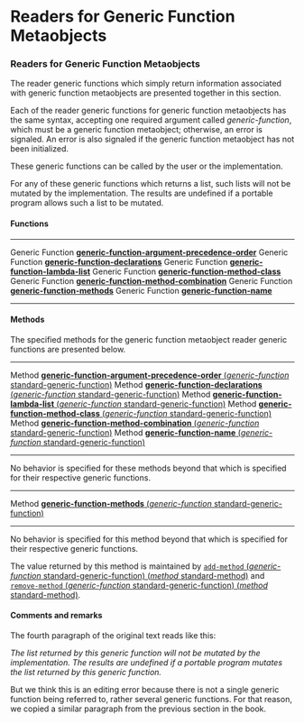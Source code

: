 Readers for Generic Function Metaobjects
========================================

### Readers for Generic Function Metaobjects

The reader generic functions which simply return information associated with generic function metaobjects are presented together in this section.

Each of the reader generic functions for generic function metaobjects has the same syntax, accepting one required argument called *generic-function*, which must be a generic function metaobject; otherwise, an error is signaled. An error is also signaled if the generic function metaobject has not been initialized.

These generic functions can be called by the user or the implementation.

For any of these generic functions which returns a list, such lists will not be mutated by the implementation. The results are undefined if a portable program allows such a list to be mutated.

#### Functions

  ------------------ -------------------------------------------------------------------------------------------------
  Generic Function   [**generic-function-argument-precedence-order**](generic-function-argument-precedence-order.md)
  Generic Function   [**generic-function-declarations**](generic-function-declarations.md)
  Generic Function   [**generic-function-lambda-list**](generic-function-lambda-list.md)
  Generic Function   [**generic-function-method-class**](generic-function-method-class.md)
  Generic Function   [**generic-function-method-combination**](generic-function-method-combination.md)
  Generic Function   [**generic-function-methods**](generic-function-methods.md)
  Generic Function   [**generic-function-name**](generic-function-name.md)
  ------------------ -------------------------------------------------------------------------------------------------

#### Methods

The specified methods for the generic function metaobject reader generic functions are presented below.

  -------- --------------------------------------------------------------------------------------------------------------------------------------------------------------------------
  Method   [**generic-function-argument-precedence-order** (*generic-function* standard-generic-function)](generic-function-argument-precedence-order-standard-generic-function.md)
  Method   [**generic-function-declarations** (*generic-function* standard-generic-function)](generic-function-declarations-standard-generic-function.md)
  Method   [**generic-function-lambda-list** (*generic-function* standard-generic-function)](generic-function-lambda-list-standard-generic-function.md)
  Method   [**generic-function-method-class** (*generic-function* standard-generic-function)](generic-function-method-class-standard-generic-function.md)
  Method   [**generic-function-method-combination** (*generic-function* standard-generic-function)](generic-function-method-combination-standard-generic-function.md)
  Method   [**generic-function-name** (*generic-function* standard-generic-function)](generic-function-name-standard-generic-function.md)
  -------- --------------------------------------------------------------------------------------------------------------------------------------------------------------------------

No behavior is specified for these methods beyond that which is specified for their respective generic functions.

  -------- --------------------------------------------------------------------------------------------------------------------------------------
  Method   [**generic-function-methods** (*generic-function* standard-generic-function)](generic-function-methods-standard-generic-function.md)
  -------- --------------------------------------------------------------------------------------------------------------------------------------

No behavior is specified for this method beyond that which is specified for their respective generic functions.

The value returned by this method is maintained by [`add-method` (*generic-function* standard-generic-function) (*method* standard-method)](add-method-standard-generic-function-standard-method.md) and [`remove-method` (*generic-function* standard-generic-function) (*method* standard-method)](remove-method-standard-generic-function-standard-method.md).

#### Comments and remarks

The fourth paragraph of the original text reads like this:

*The list returned by this generic function will not be mutated by the implementation. The results are undefined if a portable program mutates the list returned by this generic function.*

But we think this is an editing error because there is not a single generic function being referred to, rather several generic functions. For that reason, we copied a similar paragraph from the previous section in the book.
